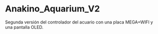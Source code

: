 # Anakino_Aquarium_V2
Segunda versión del controlador del acuario con una placa MEGA+WIFI y una pantalla OLED.
